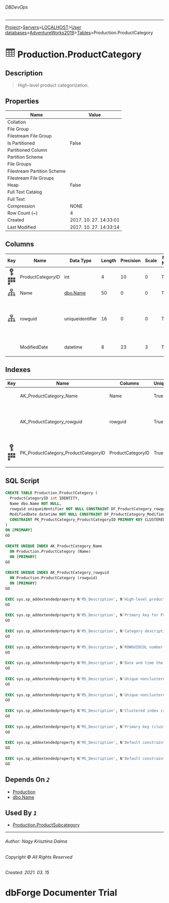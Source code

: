 ###### DBDevOps
___
[Project](../../../../../startpage.md)>[Servers](../../../../Servers.md)>[LOCALHOST](../../../LOCALHOST.md)>[User databases](../../UserDatabases.md)>[AdventureWorks2019](../AdventureWorks2019.md)>[Tables](Tables.md)>Production.ProductCategory


# ![logo](../../../../../Images/table.svg) Production.ProductCategory

## <a name="#Description"></a>Description
> High-level product categorization.
## <a name="#Properties"></a>Properties
|Name|Value|
|---|---|
|Collation||
|File Group||
|Filestream File Group||
|Is Partitioned|False|
|Partitioned Column||
|Partition Scheme||
|File Groups||
|Filestream Partition Scheme||
|Filestream File Groups||
|Heap|False|
|Full Text Catalog||
|Full Text||
|Compression|NONE|
|Row Count (~)|4|
|Created|2017. 10. 27. 14:33:01|
|Last Modified|2017. 10. 27. 14:33:14|


## <a name="#Columns"></a>Columns
|Key|Name|Data Type|Length|Precision|Scale|Not Null|Identity|Rule|Default|Computed|Persisted|Description
|---|---|---|---|---|---|---|---|---|---|---|---|---
|[![Primary Key PK_ProductCategory_ProductCategoryID](../../../../../Images/primarykey.svg)](#Indexes)[![Cluster Key PK_ProductCategory_ProductCategoryID](../../../../../Images/Cluster.svg)](#Indexes)|ProductCategoryID|int|4|10|0|True|1 - 1|||False|False|Primary key for ProductCategory records.|
|[![Indexes AK_ProductCategory_Name](../../../../../Images/index.svg)](#Indexes)|Name|[dbo.Name](../Programmability/Types/UserDefinedDataTypes/dbo.Name.md)|50|0|0|True||||False|False|Category description.|
|[![Indexes AK_ProductCategory_rowguid](../../../../../Images/index.svg)](#Indexes)|rowguid|uniqueidentifier|16|0|0|True|||(newid())|False|False|ROWGUIDCOL number uniquely identifying the record. Used to support a merge replication sample.|
||ModifiedDate|datetime|8|23|3|True|||(getdate())|False|False|Date and time the record was last updated.|

## <a name="#Indexes"></a>Indexes
|Key|Name|Columns|Unique|Type|Description
|---|---|---|---|---|---
||AK_ProductCategory_Name|Name|True||Unique nonclustered index.|
||AK_ProductCategory_rowguid|rowguid|True||Unique nonclustered index. Used to support replication samples.|
|[![Primary Key PK_ProductCategory_ProductCategoryID](../../../../../Images/primarykey.svg)](#Indexes)[![Cluster Key PK_ProductCategory_ProductCategoryID](../../../../../Images/Cluster.svg)](#Indexes)|PK_ProductCategory_ProductCategoryID|ProductCategoryID|True||Clustered index created by a primary key constraint.|

## <a name="#SqlScript"></a>SQL Script
```SQL
CREATE TABLE Production.ProductCategory (
  ProductCategoryID int IDENTITY,
  Name dbo.Name NOT NULL,
  rowguid uniqueidentifier NOT NULL CONSTRAINT DF_ProductCategory_rowguid DEFAULT (newid()) ROWGUIDCOL,
  ModifiedDate datetime NOT NULL CONSTRAINT DF_ProductCategory_ModifiedDate DEFAULT (getdate()),
  CONSTRAINT PK_ProductCategory_ProductCategoryID PRIMARY KEY CLUSTERED (ProductCategoryID)
)
ON [PRIMARY]
GO

CREATE UNIQUE INDEX AK_ProductCategory_Name
  ON Production.ProductCategory (Name)
  ON [PRIMARY]
GO

CREATE UNIQUE INDEX AK_ProductCategory_rowguid
  ON Production.ProductCategory (rowguid)
  ON [PRIMARY]
GO

EXEC sys.sp_addextendedproperty N'MS_Description', N'High-level product categorization.', 'SCHEMA', N'Production', 'TABLE', N'ProductCategory'
GO

EXEC sys.sp_addextendedproperty N'MS_Description', N'Primary key for ProductCategory records.', 'SCHEMA', N'Production', 'TABLE', N'ProductCategory', 'COLUMN', N'ProductCategoryID'
GO

EXEC sys.sp_addextendedproperty N'MS_Description', N'Category description.', 'SCHEMA', N'Production', 'TABLE', N'ProductCategory', 'COLUMN', N'Name'
GO

EXEC sys.sp_addextendedproperty N'MS_Description', N'ROWGUIDCOL number uniquely identifying the record. Used to support a merge replication sample.', 'SCHEMA', N'Production', 'TABLE', N'ProductCategory', 'COLUMN', N'rowguid'
GO

EXEC sys.sp_addextendedproperty N'MS_Description', N'Date and time the record was last updated.', 'SCHEMA', N'Production', 'TABLE', N'ProductCategory', 'COLUMN', N'ModifiedDate'
GO

EXEC sys.sp_addextendedproperty N'MS_Description', N'Unique nonclustered index.', 'SCHEMA', N'Production', 'TABLE', N'ProductCategory', 'INDEX', N'AK_ProductCategory_Name'
GO

EXEC sys.sp_addextendedproperty N'MS_Description', N'Unique nonclustered index. Used to support replication samples.', 'SCHEMA', N'Production', 'TABLE', N'ProductCategory', 'INDEX', N'AK_ProductCategory_rowguid'
GO

EXEC sys.sp_addextendedproperty N'MS_Description', N'Clustered index created by a primary key constraint.', 'SCHEMA', N'Production', 'TABLE', N'ProductCategory', 'INDEX', N'PK_ProductCategory_ProductCategoryID'
GO

EXEC sys.sp_addextendedproperty N'MS_Description', N'Primary key (clustered) constraint', 'SCHEMA', N'Production', 'TABLE', N'ProductCategory', 'CONSTRAINT', N'PK_ProductCategory_ProductCategoryID'
GO

EXEC sys.sp_addextendedproperty N'MS_Description', N'Default constraint value of GETDATE()', 'SCHEMA', N'Production', 'TABLE', N'ProductCategory', 'CONSTRAINT', N'DF_ProductCategory_ModifiedDate'
GO

EXEC sys.sp_addextendedproperty N'MS_Description', N'Default constraint value of NEWID()()', 'SCHEMA', N'Production', 'TABLE', N'ProductCategory', 'CONSTRAINT', N'DF_ProductCategory_rowguid'
GO
```

## <a name="#DependsOn"></a>Depends On _`2`_
- [Production](../Security/Schemas/Production.md)
- [dbo.Name](../Programmability/Types/UserDefinedDataTypes/dbo.Name.md)


## <a name="#UsedBy"></a>Used By _`1`_
- [Production.ProductSubcategory](Production.ProductSubcategory.md)


___
###### Author: Nagy Krisztina Dalma
###### Copyright © All Rights Reserved
###### Created: 2021. 03. 15

# dbForge Documenter Trial